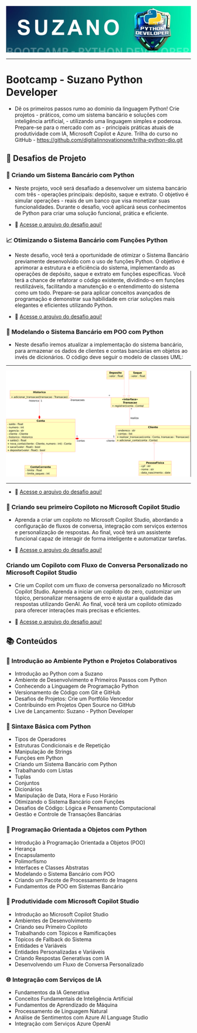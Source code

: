 <img src="./public/Suzano-bootcamp.jpg" alt="Suzano Python Developer">

---

# Bootcamp - Suzano Python Developer
- Dê os primeiros passos rumo ao domínio da linguagem Python! Crie projetos - práticos, como um sistema bancário e soluções com inteligência artificial, - utilizando uma linguagem simples e poderosa. Prepare-se para o mercado com as - principais práticas atuais de produtividade com IA, Microsoft Copilot e Azure. Trilha do curso no GitHub - https://github.com/digitalinnovationone/trilha-python-dio.git

## 🚀 Desafios de Projeto

### 💼 Criando um Sistema Bancário com Python
- Neste projeto, você será desafiado a desenvolver um sistema bancário com três - operações principais: depósito, saque e extrato. O objetivo é simular operações - reais de um banco que visa monetizar suas funcionalidades.
Durante o desafio, você aplicará seus conhecimentos de Python para criar uma solução funcional, prática e eficiente.

- 📄 [Acesse o arquivo do desafio aqui!](./Sintaxe%20Básica%20com%20Python/Desafio%20de%20Projeto%20-%20Criando%20um%20Sistema%20Bancário%20com%20Python/desafio_criando_um_sistema_bancario_com_python.py)

### 📈 Otimizando o Sistema Bancário com Funções Python
- Neste desafio, você terá a oportunidade de otimizar o Sistema Bancário previamente desenvolvido com o uso de funções Python. O objetivo é aprimorar a estrutura e a eficiência do sistema, implementando as operações de depósito, saque e extrato em funções específicas. Você terá a chance de refatorar o código existente, dividindo-o em funções reutilizáveis, facilitando a manutenção e o entendimento do sistema como um todo. Prepare-se para aplicar conceitos avançados de programação e demonstrar sua habilidade em criar soluções mais elegantes e eficientes utilizando Python.

- 📄 [Acesse o arquivo do desafio aqui!](./Trabalhando%20com%20coleções%20em%20Python//DESAFIO%20-%20Otimizando%20o%20Sistema%20Bancário%20com%20Funções%20Python/desafio_otimizando_um_sistema_bancario_com_funcoes_python.py)

### 🏦 Modelando o Sistema Bancário em POO com Python
- Neste desafio iremos atualizar a implementação do sistema bancário, para armazenar os dados de clientes e contas bancárias em objetos ao invés de dicionários. O código deve seguir o modelo de classes UML:

---
<img src="./Programação Orientada a Objetos com Python/Desafio de projeto - Modelando o Sistema Bancário em POO com Python/DOCS/Trilha Python - desafio.png" alt="Diagrama UML">

---

- 📄 [Acesse o arquivo do desafio aqui!](./Programação%20Orientada%20a%20Objetos%20com%20Python/Desafio%20de%20projeto%20-%20Modelando%20o%20Sistema%20Bancário%20em%20POO%20com%20Python/desafio_de_projeto-modelando_o_sistema_bancario_em_poo_com_python.py)

### 🤖 Criando seu primeiro Copiloto no Microsoft Copilot Studio
- Aprenda a criar um copiloto no Microsoft Copilot Studio, abordando a configuração de fluxos de conversa, integração com serviços externos e personalização de respostas. Ao final, você terá um assistente funcional capaz de interagir de forma inteligente e automatizar tarefas.

- 📄 [Acesse o arquivo do desafio aqui!](./Produtividade%20com%20Microsoft%20Copilot/Desafio%20de%20Projeto%20-%20Criando%20seu%20primeiro%20Copiloto%20com%20Microsoft%20Copilot%20Studio/Desafio%20de%20Projeto%20-%20Criando%20seu%20primeiro%20Copiloto.md)

### Criando um Copiloto com Fluxo de Conversa Personalizado no Microsoft Copilot Studio

- Crie um Copilot com um fluxo de conversa personalizado no Microsoft Copilot Studio. Aprenda a iniciar um copiloto do zero, customizar um tópico, personalizar mensagens de erro e ajustar a qualidade das respostas utilizando GenAI. Ao final, você terá um copiloto otimizado para oferecer interações mais precisas e eficientes.

- 📄 [Acesse o arquivo do desafio aqui!](./Produtividade%20com%20Microsoft%20Copilot/Desafio%20de%20Projeto%20-%20Criando%20um%20Copiloto%20com%20Fluxo%20de%20Conversa%20Personalizado%20no%20Microsoft%20Copilot%20Studio/Desafio%20de%20Projeto%20-%20Criando%20um%20Copiloto.md)

## 📚 Conteúdos
### 🔰 Introdução ao Ambiente Python e Projetos Colaborativos
- Introdução ao Python com a Suzano
- Ambiente de Desenvolvimento e Primeiros Passos com Python
- Conhecendo a Linguagem de Programação Python
- Versionamento de Código com Git e GitHub
- Desafios de Projetos: Crie um Portfólio Vencedor
- Contribuindo em Projetos Open Source no GitHub
- Live de Lançamento: Suzano - Python Developer
### 🐍 Sintaxe Básica com Python
- Tipos de Operadores
- Estruturas Condicionais e de Repetição
- Manipulação de Strings
- Funções em Python
- Criando um Sistema Bancário com Python
- Trabalhando com Listas
- Tuplas
- Conjuntos
- Dicionários
- Manipulação de Data, Hora e Fuso Horário
- Otimizando o Sistema Bancário com Funções
- Desafios de Código: Lógica e Pensamento Computacional
- Gestão e Controle de Transações Bancárias
### 🧱 Programação Orientada a Objetos com Python
- Introdução à Programação Orientada a Objetos (POO)
- Herança
- Encapsulamento
- Polimorfismo
- Interfaces e Classes Abstratas
- Modelando o Sistema Bancário com POO
- Criando um Pacote de Processamento de Imagens
- Fundamentos de POO em Sistemas Bancário
### 🤖 Produtividade com Microsoft Copilot Studio
- Introdução ao Microsoft Copilot Studio
- Ambientes de Desenvolvimento
- Criando seu Primeiro Copiloto
- Trabalhando com Tópicos e Ramificações
- Tópicos de Fallback do Sistema
- Entidades e Variáveis
- Entidades Personalizadas e Variáveis
- Criando Respostas Generativas com IA
- Desenvolvendo um Fluxo de Conversa Personalizado
### 🌐 Integração com Serviços de IA
- Fundamentos da IA Generativa
- Conceitos Fundamentais de Inteligência Artificial
- Fundamentos de Aprendizado de Máquina
- Processamento de Linguagem Natural
- Análise de Sentimentos com Azure AI Language Studio
- Integração com Serviços Azure OpenAI